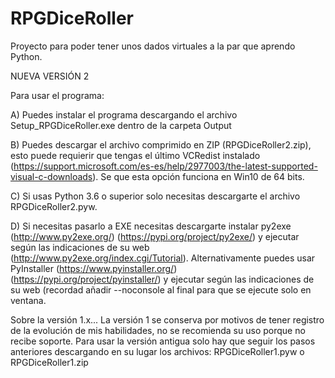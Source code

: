# RPGDiceRoller

Proyecto para poder tener unos dados virtuales a la par que aprendo Python.

NUEVA VERSIÓN 2

Para usar el programa:

A)  Puedes instalar el programa descargando el archivo Setup_RPGDiceRoller.exe dentro de la carpeta Output

B)  Puedes descargar el archivo comprimido en ZIP (RPGDiceRoller2.zip), esto puede requierir que tengas el último VCRedist instalado (https://support.microsoft.com/es-es/help/2977003/the-latest-supported-visual-c-downloads). Se que esta opción funciona en Win10 de 64 bits.

C)  Si usas Python 3.6 o superior solo necesitas descargarte el archivo RPGDiceRoller2.pyw.

D)  Si necesitas pasarlo a EXE necesitas descargarte instalar py2exe (http://www.py2exe.org/) (https://pypi.org/project/py2exe/) y ejecutar según las indicaciones de su web (http://www.py2exe.org/index.cgi/Tutorial). Alternativamente puedes usar PyInstaller (https://www.pyinstaller.org/) (https://pypi.org/project/pyinstaller/) y ejecutar según las indicaciones de su web (recordad añadir --noconsole al final para que se ejecute solo en ventana.





Sobre la versión 1.x...
La versión 1 se conserva por motivos de tener registro de la evolución de mis habilidades, no se recomienda su uso porque no recibe soporte.
Para usar la versión antigua solo hay que seguir los pasos anteriores descargando en su lugar los archivos: RPGDiceRoller1.pyw o RPGDiceRoller1.zip
